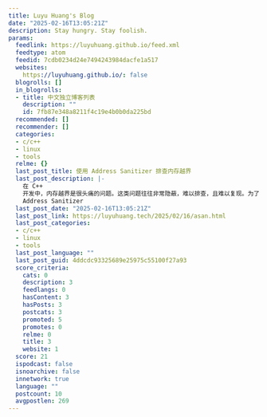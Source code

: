 ```yaml
---
title: Luyu Huang's Blog
date: "2025-02-16T13:05:21Z"
description: Stay hungry. Stay foolish.
params:
  feedlink: https://luyuhuang.github.io/feed.xml
  feedtype: atom
  feedid: 7cdb0234d24e7494243984dacfe1a517
  websites:
    https://luyuhuang.github.io/: false
  blogrolls: []
  in_blogrolls:
  - title: 中文独立博客列表
    description: ""
    id: 7fb87e348a8211f4c19e4b0b0da225bd
  recommended: []
  recommender: []
  categories:
  - c/c++
  - linux
  - tools
  relme: {}
  last_post_title: 使用 Address Sanitizer 排查内存越界
  last_post_description: |-
    在 C++
    开发中，内存越界是很头痛的问题。这类问题往往非常隐蔽，难以排查，且难以复现。为了排查这类问题，我们可以使用
    Address Sanitizer
  last_post_date: "2025-02-16T13:05:21Z"
  last_post_link: https://luyuhuang.tech/2025/02/16/asan.html
  last_post_categories:
  - c/c++
  - linux
  - tools
  last_post_language: ""
  last_post_guid: 4ddcdc93325689e25975c55100f27a93
  score_criteria:
    cats: 0
    description: 3
    feedlangs: 0
    hasContent: 3
    hasPosts: 3
    postcats: 3
    promoted: 5
    promotes: 0
    relme: 0
    title: 3
    website: 1
  score: 21
  ispodcast: false
  isnoarchive: false
  innetwork: true
  language: ""
  postcount: 10
  avgpostlen: 269
---
```

